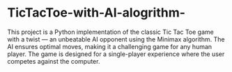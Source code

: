 # TicTacToe-with-AI-alogrithm-
This project is a Python implementation of the classic Tic Tac Toe game with a twist — an unbeatable AI opponent using the Minimax algorithm. The AI ensures optimal moves, making it a challenging game for any human player. The game is designed for a single-player experience where the user competes against the computer.
